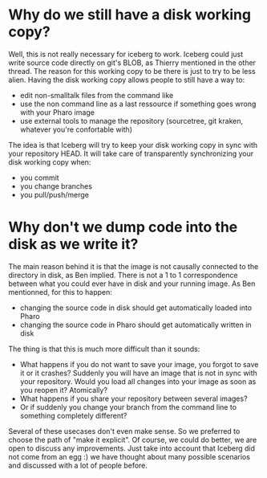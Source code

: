 # Why do we still have a disk working copy?

Well, this is not really necessary for iceberg to work. Iceberg could just write source code directly on git's BLOB, as Thierry mentioned in the other thread.
The reason for this working copy to be there is just to try to be less alien.
Having the disk working copy allows people to still have a way to:
  - edit non-smalltalk files from the command like
  - use the non command line as a last ressource if something goes wrong with your Pharo image
  - use external tools to manage the repository (sourcetree, git kraken, whatever you're confortable with)

The idea is that Iceberg will try to keep your disk working copy in sync with your repository HEAD.
It will take care of transparently synchronizing your disk working copy when:
 - you commit
 - you change branches
 - you pull/push/merge

# Why don't we dump code into the disk as we write it?

The main reason behind it is that the image is not causally connected to the directory in disk, as Ben implied.
There is not a 1 to 1 correspondence between what you could ever have in disk and your running image.
As Ben mentionned, for this to happen:
 - changing the source code in disk should get automatically loaded into Pharo
 - changing the source code in Pharo should get automatically written in disk

The thing is that this is much more difficult than it sounds:
 - What happens if you do not want to save your image, you forgot to save it or it crashes? Suddenly you will have an image that is not in sync with your repository. Would you load all changes into your image as soon as you reopen it? Atomically?
 - What happens if you share your repository between several images?
 - Or if suddenly you change your branch from the command line to something completely different?

Several of these usecases don't even make sense. So we preferred to choose the path of "make it explicit".
Of course, we could do better, we are open to discuss any improvements.
Just take into account that Iceberg did not come from an egg :) we have thought about many possible scenarios and discussed with a lot of people before.